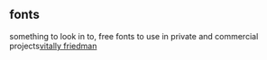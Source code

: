 <article><h2>fonts</h2>something to look in to, free fonts to use in private and commercial projects<a href="http://www.alvit.de/blog/article/20-best-license-free-official-fonts">vitally friedman</a></article>